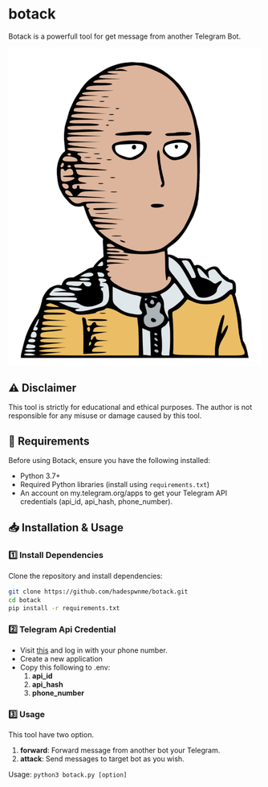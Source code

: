 # botack
Botack is a powerfull tool for get message from another Telegram Bot.

<p align="center">
  <img src="img/saitama.png" alt="Botack">
</p>

## ⚠ Disclaimer
This tool is strictly for educational and ethical purposes.
The author is not responsible for any misuse or damage caused by this tool.

## 📌 Requirements
Before using Botack, ensure you have the following installed:  
- Python 3.7+  
- Required Python libraries (install using `requirements.txt`)
- An account on my.telegram.org/apps to get your Telegram API credentials (api_id, api_hash, phone_number).

## 📥 Installation & Usage
### 1️⃣ Install Dependencies
Clone the repository and install dependencies:  
```bash
git clone https://github.com/hadespwnme/botack.git
cd botack
pip install -r requirements.txt
```
### 2️⃣ Telegram Api Credential 
- Visit [this](my.telegram.org/apps) and log in with your phone number.
- Create a new application
- Copy this following to .env:
  1. **api_id**
  2. **api_hash**
  3. **phone_number**

### 3️⃣ Usage 
This tool have two option.
1. **forward**: Forward message from another bot your Telegram.
2. **attack**: Send messages to target bot as you wish.

Usage: ```python3 botack.py [option]```

